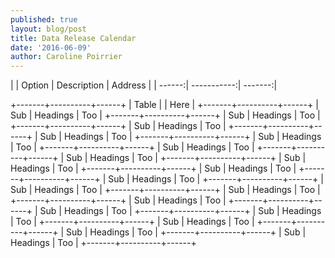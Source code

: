 ```yaml
---
published: true
layout: blog/post
title: Data Release Calendar
date: '2016-06-09'
author: Caroline Poirrier
---
```

| | Option | Description | Address |
| ------:| -----------:| -------:|


+-------+----------+------+
| Table |		   | Here |
+-------+----------+------+
| Sub   | Headings | Too  |
+-------+----------+------+
| Sub   | Headings | Too  |
+-------+----------+------+
| Sub   | Headings | Too  |
+-------+----------+------+
| Sub   | Headings | Too  |
+-------+----------+------+
| Sub   | Headings | Too  |
+-------+----------+------+
| Sub   | Headings | Too  |
+-------+----------+------+
| Sub   | Headings | Too  |
+-------+----------+------+
| Sub   | Headings | Too  |
+-------+----------+------+
| Sub   | Headings | Too  |
+-------+----------+------+
| Sub   | Headings | Too  |
+-------+----------+------+
| Sub   | Headings | Too  |
+-------+----------+------+
| Sub   | Headings | Too  |
+-------+----------+------+
| Sub   | Headings | Too  |
+-------+----------+------+
| Sub   | Headings | Too  |
+-------+----------+------+
| Sub   | Headings | Too  |
+-------+----------+------+
| Sub   | Headings | Too  |
+-------+----------+------+
| Sub   | Headings | Too  |
+-------+----------+------+
| Sub   | Headings | Too  |
+-------+----------+------+